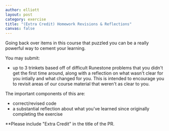 ```yaml
---
author: elliott
layout: post
category: exercise
title: "(Extra Credit) Homework Revisions & Reflections"
canvas: false
---
```


Going back over items in this course that puzzled you can be a really powerful way to cement your learning.

You may submit: 
* up to 3 trinkets based off of difficult Runestone problems that you didn't get the first time around, along with a reflection on what wasn't clear for you intially and what changed for you. This is intended to encourage you to revisit areas of our course material that weren't as clear to you.

The important components of this are:

* correct/revised code
* a substantial reflection about what you've learned since originally completing the exercise

**Please include "Extra Credit" in the title of the PR.